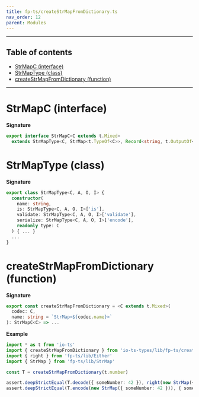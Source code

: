 ```yaml
---
title: fp-ts/createStrMapFromDictionary.ts
nav_order: 12
parent: Modules
---
```


---

<h2 class="text-delta">Table of contents</h2>

- [StrMapC (interface)](#strmapc-interface)
- [StrMapType (class)](#strmaptype-class)
- [createStrMapFromDictionary (function)](#createstrmapfromdictionary-function)

---

# StrMapC (interface)

**Signature**

```ts
export interface StrMapC<C extends t.Mixed>
  extends StrMapType<C, StrMap<t.TypeOf<C>>, Record<string, t.OutputOf<C>>, unknown> {}
```

# StrMapType (class)

**Signature**

```ts
export class StrMapType<C, A, O, I> {
  constructor(
    name: string,
    is: StrMapType<C, A, O, I>['is'],
    validate: StrMapType<C, A, O, I>['validate'],
    serialize: StrMapType<C, A, O, I>['encode'],
    readonly type: C
  ) { ... }
  ...
}
```

# createStrMapFromDictionary (function)

**Signature**

```ts
export const createStrMapFromDictionary = <C extends t.Mixed>(
  codec: C,
  name: string = `StrMap<${codec.name}>`
): StrMapC<C> => ...
```

**Example**

```ts
import * as t from 'io-ts'
import { createStrMapFromDictionary } from 'io-ts-types/lib/fp-ts/createStrMapFromDictionary'
import { right } from 'fp-ts/lib/Either'
import { StrMap } from 'fp-ts/lib/StrMap'

const T = createStrMapFromDictionary(t.number)

assert.deepStrictEqual(T.decode({ someNumber: 42 }), right(new StrMap({ someNumber: 42 })))
assert.deepStrictEqual(T.encode(new StrMap({ someNumber: 42 })), { someNumber: 42 })
```
